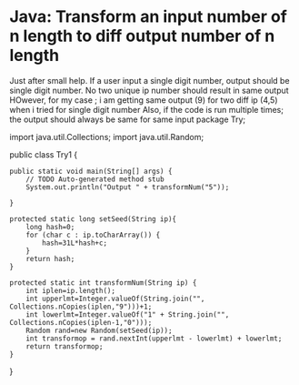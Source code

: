 
# Java: Transform an input number of n length to diff output number of n length

Just after small help.
If a user input a single digit number, output should be single digit number.
No two unique ip number should result in same output
HOwever, for my case ; i am getting same output (9) for two diff ip (4,5) when i tried for single digit number
Also, if the code is run multiple times; the output should always be same for same input
package Try;

import java.util.Collections;
import java.util.Random;

public class Try1 {

    public static void main(String[] args) {
        // TODO Auto-generated method stub
        System.out.println("Output " + transformNum("5"));
        
    }       
    
    protected static long setSeed(String ip){
        long hash=0;
        for (char c : ip.toCharArray()) {
            hash=31L*hash+c;
        }
        return hash;
    }
    
    protected static int transformNum(String ip) {
        int iplen=ip.length();
        int upperlmt=Integer.valueOf(String.join("", Collections.nCopies(iplen,"9")))+1;
        int lowerlmt=Integer.valueOf("1" + String.join("", Collections.nCopies(iplen-1,"0")));
        Random rand=new Random(setSeed(ip));
        int transformop = rand.nextInt(upperlmt - lowerlmt) + lowerlmt;
        return transformop;     
    }

}


        